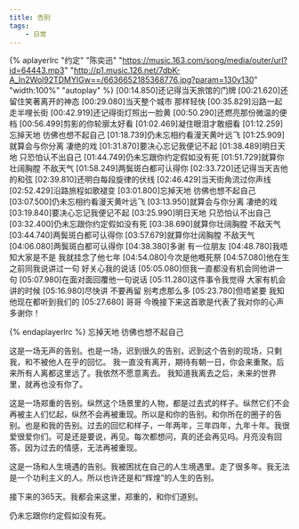 ```yaml
---
title: 告别
tags:
	- 日常
---
```

{% aplayerlrc "约定" "陈奕迅" "https://music.163.com/song/media/outer/url?id=64443.mp3" "http://p1.music.126.net/7dbK-A_In2Wol92TDMYIGw==/6636652185368776.jpg?param=130y130" "width:100%" "autoplay" %}
[00:14.850]还记得当天旅馆的门牌
[00:21.620]还留住笑著离开的神态
[00:29.080]当天整个城市 那样轻快
[00:35.829]沿路一起走半哩长街
[00:42.919]还记得街灯照出一脸黄
[00:50.290]还燃亮那份微温的便档
[00:56.499]剪影的你轮廓太好看
[01:02.469]凝住眼泪才敢细看
[01:12.259]忘掉天地 彷佛也想不起自己
[01:18.739]仍未忘相约看漫天黄叶远飞
[01:25.909]就算会与你分离 凄绝的戏
[01:31.870]要决心忘记我便记不起
[01:38.489]明日天地 只恐怕认不出自己
[01:44.749]仍未忘跟你约定假如没有死
[01:51.729]就算你壮阔胸膛 不敌天气
[01:58.249]两鬓斑白都可认得你
[02:33.720]还记得当天吉他的和弦
[02:39.810]还明白每段旋律的伏线
[02:46.429]当天街角流过你声线
[02:52.429]沿路旅程如歌褪变
[03:01.800]忘掉天地 彷佛也想不起自己
[03:07.500]仍未忘相约看漫天黄叶远飞
[03:13.950]就算会与你分离 凄绝的戏
[03:19.840]要决心忘记我便记不起
[03:25.990]明日天地 只恐怕认不出自己
[03:32.400]仍未忘跟你约定假如没有死
[03:38.690]就算你壮阔胸膛 不敌天气
[03:44.740]两鬓斑白都可认得你
[03:57.679]就算你壮阔胸膛 不敌天气
[04:06.080]两鬓斑白都可认得你
[04:38.380]多谢 有一位朋友
[04:48.780]我唔知大家是不是 我就挂念了他七年
[04:54.080]今次是他嘅死祭
[04:57.080]他在生之前同我说讲过一句 好关心我的说话
[05:05.080]但我一直都没有机会同他讲一句
[05:07.980]在面对面回覆他一句说话
[05:11.280]这件事令我觉得 大家有机会讲的时候
[05:16.980]尽快讲 不要再留 别考虑那么多
[05:23.780]但唔紧要 我知他现在都听到我们的
[05:27.680] 哥哥 今晚接下来这首歌是代表了我对你的心声 多谢你！

{% endaplayerlrc %}
忘掉天地 彷佛也想不起自己

<!-- more-->

这是一场无声的告别。也是一场，迟到很久的告别，迟到这个告别的现场，只剩我，和不被他人在乎的回忆。
我一直没有离开，期待有朝一日，你会来重聚。后来所有人离都这里远了。我依然不愿意离去。
我知道我离去之后，未来的世界里，就再也没有你了。

这是一场郑重的告别。纵然这个场景里的人物，都是过去式的样子。纵然它们不会再被主人们忆起，纵然不会再被重现。所以是和你的告别。和你所在的圈子的告别。也是和我的告别。过去的回忆和样子，一年两年，三年四年，九年十年。我很爱很爱你们。可是还是要说，再见。每次都想问，真的还会再见吗。月亮没有回答。因为过去的情感，无法再被重现。

这是一场和人生境遇的告别。我被困扰在自己的人生境遇里。走了很多年。我无法是一个功利主义的人。所以也许还是和“辉煌”的人生的告别。

接下来的365天。我都会来这里，郑重的，和你们道别。

仍未忘跟你约定假如没有死。